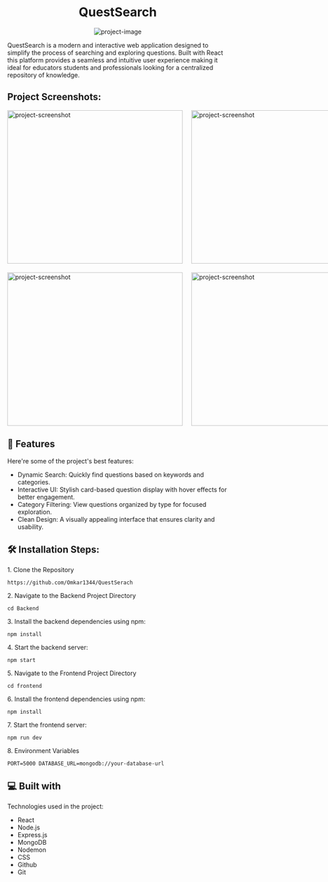 <h1 align="center" id="title">QuestSearch</h1>

<p align="center"><img src="https://socialify.git.ci/Omkar1344/QuestSerach/image?custom_description=QuestSearch+is+a+modern+and+interactive+web+application+designed+to+simplify+the+process+of+searching+and+exploring+questions.&description=1&font=Inter&forks=1&issues=1&language=1&name=1&owner=1&pattern=Plus&pulls=1&stargazers=1&theme=Light" alt="project-image"></p>

<p id="description">QuestSearch is a modern and interactive web application designed to simplify the process of searching and exploring questions. Built with React this platform provides a seamless and intuitive user experience making it ideal for educators students and professionals looking for a centralized repository of knowledge.</p>

<h2>Project Screenshots:</h2>

<div style="display: flex; justify-content: space-between; gap: 20px;">
  <img src="https://i.postimg.cc/ZRgSQ077/Screenshot-2025-01-26-192336.png" alt="project-screenshot" width="400" height="350"/>
  <img src="https://i.postimg.cc/RFG3J103/Screenshot-2025-01-26-185531.png" alt="project-screenshot" width="400" height="350"/>
</div>

<div style="display: flex; justify-content: space-between; gap: 20px; margin-top: 20px;">
  <img src="https://i.postimg.cc/3JqvZZFm/Screenshot-2025-01-26-184907.png" alt="project-screenshot" width="400" height="350"/>
  <img src="https://i.postimg.cc/02jSm4D9/Screenshot-2025-01-26-184829.png" alt="project-screenshot" width="400" height="350"/>
</div>

  
<h2>🧐 Features</h2>

Here're some of the project's best features:

*   Dynamic Search: Quickly find questions based on keywords and categories.
*   Interactive UI: Stylish card-based question display with hover effects for better engagement.
*   Category Filtering: View questions organized by type for focused exploration.
*   Clean Design: A visually appealing interface that ensures clarity and usability.

<h2>🛠️ Installation Steps:</h2>

<p>1. Clone the Repository</p>

```
https://github.com/Omkar1344/QuestSerach
```

<p>2. Navigate to the Backend Project Directory</p>

```
cd Backend
```

<p>3. Install the backend dependencies using npm:</p>

```
npm install
```

<p>4. Start the backend server:</p>

```
npm start
```

<p>5. Navigate to the Frontend Project Directory</p>

```
cd frontend
```

<p>6. Install the frontend dependencies using npm:</p>

```
npm install
```

<p>7. Start the frontend server:</p>

```
npm run dev
```

<p>8. Environment Variables</p>

```
PORT=5000 DATABASE_URL=mongodb://your-database-url
```

  
  
<h2>💻 Built with</h2>

Technologies used in the project:

*   React
*   Node.js
*   Express.js
*   MongoDB
*   Nodemon
*   CSS
*   Github
*   Git
